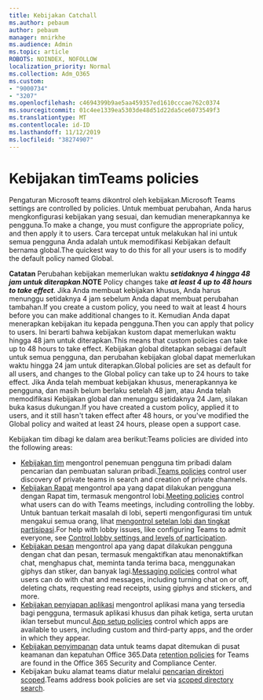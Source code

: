 ```yaml
---
title: Kebijakan Catchall
ms.author: pebaum
author: pebaum
manager: mnirkhe
ms.audience: Admin
ms.topic: article
ROBOTS: NOINDEX, NOFOLLOW
localization_priority: Normal
ms.collection: Adm_O365
ms.custom:
- "9000734"
- "3207"
ms.openlocfilehash: c4694399b9ae5aa459357ed1610cccae762c0374
ms.sourcegitcommit: 01c4ee1339ea5303de48d51d22da5ce6073549f3
ms.translationtype: MT
ms.contentlocale: id-ID
ms.lasthandoff: 11/12/2019
ms.locfileid: "38274907"
---
```

# <a name="teams-policies"></a><span data-ttu-id="96ec5-102">Kebijakan tim</span><span class="sxs-lookup"><span data-stu-id="96ec5-102">Teams policies</span></span>

<span data-ttu-id="96ec5-103">Pengaturan Microsoft teams dikontrol oleh kebijakan.</span><span class="sxs-lookup"><span data-stu-id="96ec5-103">Microsoft Teams settings are controlled by policies.</span></span> <span data-ttu-id="96ec5-104">Untuk membuat perubahan, Anda harus mengkonfigurasi kebijakan yang sesuai, dan kemudian menerapkannya ke pengguna.</span><span class="sxs-lookup"><span data-stu-id="96ec5-104">To make a change, you must configure the appropriate policy, and then apply it to users.</span></span> <span data-ttu-id="96ec5-105">Cara tercepat untuk melakukan hal ini untuk semua pengguna Anda adalah untuk memodifikasi Kebijakan default bernama global.</span><span class="sxs-lookup"><span data-stu-id="96ec5-105">The quickest way to do this for all your users is to modify the default policy named Global.</span></span> 

<span data-ttu-id="96ec5-106">**Catatan** Perubahan kebijakan memerlukan waktu ***setidaknya 4 hingga 48 jam untuk diterapkan***.</span><span class="sxs-lookup"><span data-stu-id="96ec5-106">**NOTE** Policy changes take ***at least 4 up to 48 hours to take effect***.</span></span> <span data-ttu-id="96ec5-107">Jika Anda membuat kebijakan khusus, Anda harus menunggu setidaknya 4 jam sebelum Anda dapat membuat perubahan tambahan.</span><span class="sxs-lookup"><span data-stu-id="96ec5-107">If you create a custom policy, you need to wait at least 4 hours before you can make additional changes to it.</span></span> <span data-ttu-id="96ec5-108">Kemudian Anda dapat menerapkan kebijakan itu kepada pengguna.</span><span class="sxs-lookup"><span data-stu-id="96ec5-108">Then you can apply that policy to users.</span></span> <span data-ttu-id="96ec5-109">Ini berarti bahwa kebijakan kustom dapat memerlukan waktu hingga 48 jam untuk diterapkan.</span><span class="sxs-lookup"><span data-stu-id="96ec5-109">This means that custom policies can take up to 48 hours to take effect.</span></span> <span data-ttu-id="96ec5-110">Kebijakan global ditetapkan sebagai default untuk semua pengguna, dan perubahan kebijakan global dapat memerlukan waktu hingga 24 jam untuk diterapkan.</span><span class="sxs-lookup"><span data-stu-id="96ec5-110">Global policies are set as default for all users, and changes to the Global policy can take up to 24 hours to take effect.</span></span> <span data-ttu-id="96ec5-111">Jika Anda telah membuat kebijakan khusus, menerapkannya ke pengguna, dan masih belum berlaku setelah 48 jam, atau Anda telah memodifikasi Kebijakan global dan menunggu setidaknya 24 Jam, silakan buka kasus dukungan.</span><span class="sxs-lookup"><span data-stu-id="96ec5-111">If you have created a custom policy, applied it to users, and it still hasn't taken effect after 48 hours, or you've modified the Global policy and waited at least 24 hours, please open a support case.</span></span>

<span data-ttu-id="96ec5-112">Kebijakan tim dibagi ke dalam area berikut:</span><span class="sxs-lookup"><span data-stu-id="96ec5-112">Teams policies are divided into the following areas:</span></span>

- <span data-ttu-id="96ec5-113">[Kebijakan tim](https://docs.microsoft.com/MicrosoftTeams/teams-policies) mengontrol penemuan pengguna tim pribadi dalam pencarian dan pembuatan saluran pribadi.</span><span class="sxs-lookup"><span data-stu-id="96ec5-113">[Teams policies](https://docs.microsoft.com/MicrosoftTeams/teams-policies) control user discovery of private teams in search and creation of private channels.</span></span>  
- <span data-ttu-id="96ec5-114">[Kebijakan Rapat](https://docs.microsoft.com/microsoftteams/meeting-policies-in-teams) mengontrol apa yang dapat dilakukan pengguna dengan Rapat tim, termasuk mengontrol lobi.</span><span class="sxs-lookup"><span data-stu-id="96ec5-114">[Meeting policies](https://docs.microsoft.com/microsoftteams/meeting-policies-in-teams) control what users can do with Teams meetings, including controlling the lobby.</span></span> <span data-ttu-id="96ec5-115">Untuk bantuan terkait masalah di lobi, seperti mengonfigurasi tim untuk mengakui semua orang, lihat [mengontrol setelan lobi dan tingkat partisipasi](https://docs.microsoft.com/en-us/alchemyinsights/bypass-lobby).</span><span class="sxs-lookup"><span data-stu-id="96ec5-115">For help with lobby issues, like configuring Teams to admit everyone, see [Control lobby settings and levels of participation](https://docs.microsoft.com/en-us/alchemyinsights/bypass-lobby).</span></span>
- <span data-ttu-id="96ec5-116">[Kebijakan pesan](https://docs.microsoft.com/microsoftteams/messaging-policies-in-teams) mengontrol apa yang dapat dilakukan pengguna dengan chat dan pesan, termasuk mengaktifkan atau menonaktifkan chat, menghapus chat, meminta tanda terima baca, menggunakan giphys dan stiker, dan banyak lagi.</span><span class="sxs-lookup"><span data-stu-id="96ec5-116">[Messaging policies](https://docs.microsoft.com/microsoftteams/messaging-policies-in-teams) control what users can do with chat and messages, including turning chat on or off, deleting chats, requesting read receipts, using giphys and stickers, and more.</span></span>
- <span data-ttu-id="96ec5-117">[Kebijakan penyiapan aplikasi](https://docs.microsoft.com/MicrosoftTeams/teams-app-setup-policies) mengontrol aplikasi mana yang tersedia bagi pengguna, termasuk aplikasi khusus dan pihak ketiga, serta urutan iklan tersebut muncul.</span><span class="sxs-lookup"><span data-stu-id="96ec5-117">[App setup policies](https://docs.microsoft.com/MicrosoftTeams/teams-app-setup-policies) control which apps are available to users, including custom and third-party apps, and the order in which they appear.</span></span>  
- <span data-ttu-id="96ec5-118">[Kebijakan penyimpanan](https://docs.microsoft.com/microsoftteams/retention-policies) data untuk teams dapat ditemukan di pusat keamanan dan kepatuhan Office 365.</span><span class="sxs-lookup"><span data-stu-id="96ec5-118">Data [retention policies](https://docs.microsoft.com/microsoftteams/retention-policies) for Teams are found in the Office 365 Security and Compliance Center.</span></span>
- <span data-ttu-id="96ec5-119">Kebijakan buku alamat teams diatur melalui [pencarian direktori scoped](https://docs.microsoft.com/MicrosoftTeams/teams-scoped-directory-search).</span><span class="sxs-lookup"><span data-stu-id="96ec5-119">Teams address book policies are set via [scoped directory search](https://docs.microsoft.com/MicrosoftTeams/teams-scoped-directory-search).</span></span>